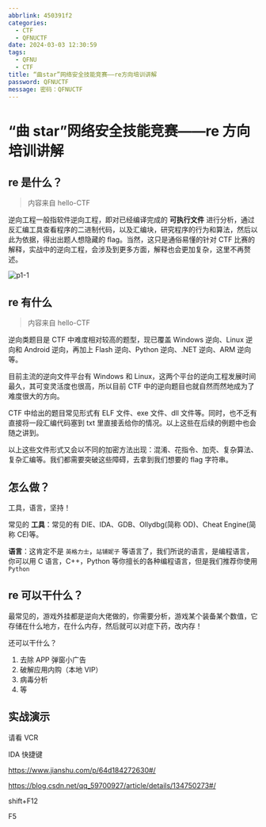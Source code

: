 ```yaml
---
abbrlink: 450391f2
categories:
  - CTF
  - QFNUCTF
date: 2024-03-03 12:30:59
tags:
  - QFNU
  - CTF
title: “曲star”网络安全技能竞赛——re方向培训讲解
password: QFNUCTF
message: 密码：QFNUCTF
---
```


# “曲 star”网络安全技能竞赛——re 方向培训讲解

## re 是什么？

> 内容来自 hello-CTF

逆向工程一般指软件逆向工程，即对已经编译完成的 **可执行文件** 进行分析，通过反汇编工具查看程序的二进制代码，以及汇编块，研究程序的行为和算法，然后以此为依据，得出出题人想隐藏的 flag。当然，这只是通俗易懂的针对 CTF 比赛的解释，实战中的逆向工程，会涉及到更多方面，解释也会更加复杂，这里不再赘述。

![p1-1](https://hello-ctf.com/HC_Reverse/Images/p1-1.png)

## re 有什么

> 内容来自 hello-CTF

逆向类题目是 CTF 中难度相对较高的题型，现已覆盖 Windows 逆向、Linux 逆向和 Android 逆向，再加上 Flash 逆向、Python 逆向、.NET 逆向、ARM 逆向等。

目前主流的逆向文件平台有 Windows 和 Linux，这两个平台的逆向工程发展时间最久，其可变灵活度也很高，所以目前 CTF 中的逆向题目也就自然而然地成为了难度很大的方向。

CTF 中给出的题目常见形式有 ELF 文件、exe 文件、dll 文件等。同时，也不乏有直接将一段汇编代码塞到 txt 里直接丢给你的情况。以上这些在后续的例题中也会随之讲到。

以上这些文件形式又会以不同的加密方法出现：混淆、花指令、加壳、复杂算法、复杂汇编等。我们都需要突破这些障碍，去拿到我们想要的 flag 字符串。

## 怎么做？

工具，语言，坚持！

常见的 **工具**：常见的有 DIE、IDA、GDB、Ollydbg(简称 OD)、Cheat Engine(简称 CE)等。

**语言**：这肯定不是 `英格力士`，`站铺妮子` 等语言了，我们所说的语言，是编程语言，你可以用 C 语言，C++，Python 等你擅长的各种编程语言，但是我们推荐你使用 `Python`

## re 可以干什么？

最常见的，游戏外挂都是逆向大佬做的，你需要分析，游戏某个装备某个数值，它存储在什么地方，在什么内存，然后就可以对症下药，改内存！

还可以干什么？

1. 去除 APP 弹窗小广告
2. 破解应用内购（本地 VIP）
3. 病毒分析
4. 等

## 实战演示

请看 VCR

IDA 快捷键

https://www.jianshu.com/p/64d184272630#/

https://blog.csdn.net/qq_59700927/article/details/134750273#/

shift+F12

F5
